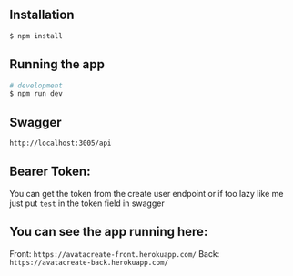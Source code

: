## Installation

```bash
$ npm install
```

## Running the app

```bash
# development
$ npm run dev
```

## Swagger

```bash
http://localhost:3005/api
```

## Bearer Token:

You can get the token from the create user endpoint
or if too lazy like me just put `test` in the token field in swagger

## You can see the app running here:

Front:
`https://avatacreate-front.herokuapp.com/`
Back:
`https://avatacreate-back.herokuapp.com/`

